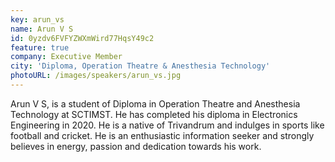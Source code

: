 ```yaml
---
key: arun_vs
name: Arun V S
id: 0yzdv6FVFYZWXmWird77HqsY49c2
feature: true
company: Executive Member
city: 'Diploma, Operation Theatre & Anesthesia Technology'
photoURL: /images/speakers/arun_vs.jpg
---
```


Arun V S, is a student of Diploma in Operation Theatre and Anesthesia Technology at SCTIMST. He has completed his diploma in Electronics Engineering in 2020. He is a native of Trivandrum and indulges in sports like football and cricket. He is an enthusiastic information seeker and strongly believes in energy, passion and dedication towards his work.
